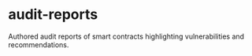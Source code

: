 # audit-reports
Authored audit reports of smart contracts highlighting vulnerabilities and recommendations.
